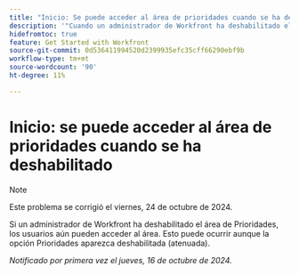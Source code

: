 ```yaml
---
title: "Inicio: Se puede acceder al área de prioridades cuando se ha deshabilitado"
description: '"Cuando un administrador de Workfront ha deshabilitado el área de Prioridades, los usuarios aún pueden acceder al área. Esto puede ocurrir aunque la opción Prioridades aparezca deshabilitada (atenuada)".'
hidefromtoc: true
feature: Get Started with Workfront
source-git-commit: 0d536411994520d2399935efc35cff66290ebf9b
workflow-type: tm+mt
source-wordcount: '90'
ht-degree: 11%

---
```



# Inicio: se puede acceder al área de prioridades cuando se ha deshabilitado

>[!NOTE]
>
>Este problema se corrigió el viernes, 24 de octubre de 2024.

Si un administrador de Workfront ha deshabilitado el área de Prioridades, los usuarios aún pueden acceder al área. Esto puede ocurrir aunque la opción Prioridades aparezca deshabilitada (atenuada).

_Notificado por primera vez el jueves, 16 de octubre de 2024._
